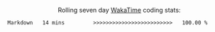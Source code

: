 <p align="center">Rolling seven day <a href="https://wakatime.com/@syrkis"/>WakaTime</a> coding stats:</p>
<!--START_SECTION:waka-->

```txt
Markdown   14 mins         >>>>>>>>>>>>>>>>>>>>>>>>>   100.00 %
```

<!--END_SECTION:waka-->
